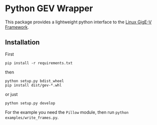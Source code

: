 # Python GEV Wrapper
This package provides a lightweight python interface to the [Linux GigE-V Framework](https://www.teledynedalsa.com/en/products/imaging/vision-software/linux-gige-v-framework/).

## Installation
First
```
pip install -r requirements.txt
```
then
```
python setup.py bdist_wheel
pip install dist/gev-*.whl
```
or just
```
python setup.py develop
```
For the example you need the `Pillow` module, then run `python examples/write_frames.py`.